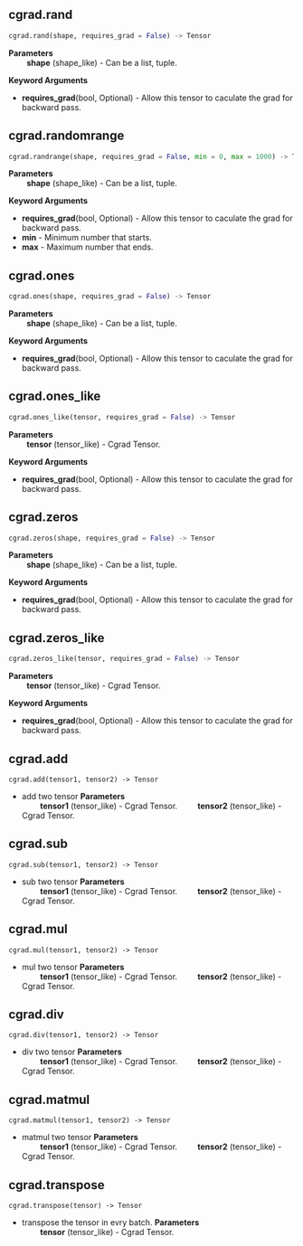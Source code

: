 ## cgrad.rand

```python
cgrad.rand(shape, requires_grad = False) -> Tensor
```

**Parameters**<br>
&emsp;&emsp;   **shape** (shape_like) -  Can be a list, tuple.

**Keyword Arguments** <br>
- **requires_grad**(bool, Optional) - Allow this tensor to caculate the grad for backward pass.

## cgrad.randomrange

```python
cgrad.randrange(shape, requires_grad = False, min = 0, max = 1000) -> Tensor
```
**Parameters**<br>
&emsp;&emsp;   **shape** (shape_like) -  Can be a list, tuple.

**Keyword Arguments** <br>
- **requires_grad**(bool, Optional) - Allow this tensor to caculate the grad for backward pass.
- **min** - Minimum number that starts.
- **max** - Maximum number that ends.

## cgrad.ones

```python
cgrad.ones(shape, requires_grad = False) -> Tensor
```
**Parameters**<br>
&emsp;&emsp;   **shape** (shape_like) -  Can be a list, tuple.

**Keyword Arguments** <br>
- **requires_grad**(bool, Optional) - Allow this tensor to caculate the grad for backward pass.

## cgrad.ones_like

```python
cgrad.ones_like(tensor, requires_grad = False) -> Tensor
```
**Parameters**<br>
&emsp;&emsp;   **tensor** (tensor_like) -  Cgrad Tensor.

**Keyword Arguments** <br>
- **requires_grad**(bool, Optional) - Allow this tensor to caculate the grad for backward pass.

## cgrad.zeros

```python
cgrad.zeros(shape, requires_grad = False) -> Tensor
```
**Parameters**<br>
&emsp;&emsp;   **shape** (shape_like) -  Can be a list, tuple.

**Keyword Arguments** <br>
- **requires_grad**(bool, Optional) - Allow this tensor to caculate the grad for backward pass.

## cgrad.zeros_like

```python
cgrad.zeros_like(tensor, requires_grad = False) -> Tensor
```
**Parameters**<br>
&emsp;&emsp;   **tensor** (tensor_like) -  Cgrad Tensor.

**Keyword Arguments** <br>
- **requires_grad**(bool, Optional) - Allow this tensor to caculate the grad for backward pass.

## cgrad.add

```
cgrad.add(tensor1, tensor2) -> Tensor
```
- add two tensor
**Parameters**<br>
&emsp;&emsp;   **tensor1** (tensor_like) -  Cgrad Tensor.
&emsp;&emsp;   **tensor2** (tensor_like) -  Cgrad Tensor.

## cgrad.sub

```
cgrad.sub(tensor1, tensor2) -> Tensor
```
- sub two tensor
**Parameters**<br>
&emsp;&emsp;   **tensor1** (tensor_like) -  Cgrad Tensor.
&emsp;&emsp;   **tensor2** (tensor_like) -  Cgrad Tensor.

## cgrad.mul

```
cgrad.mul(tensor1, tensor2) -> Tensor
```
- mul two tensor
**Parameters**<br>
&emsp;&emsp;   **tensor1** (tensor_like) -  Cgrad Tensor.
&emsp;&emsp;   **tensor2** (tensor_like) -  Cgrad Tensor.

## cgrad.div

```
cgrad.div(tensor1, tensor2) -> Tensor
```
- div two tensor
**Parameters**<br>
&emsp;&emsp;   **tensor1** (tensor_like) -  Cgrad Tensor.
&emsp;&emsp;   **tensor2** (tensor_like) -  Cgrad Tensor.

## cgrad.matmul

```
cgrad.matmul(tensor1, tensor2) -> Tensor
```
- matmul two tensor
**Parameters**<br>
&emsp;&emsp;   **tensor1** (tensor_like) -  Cgrad Tensor.
&emsp;&emsp;   **tensor2** (tensor_like) -  Cgrad Tensor.

## cgrad.transpose
```
cgrad.transpose(tensor) -> Tensor
```
- transpose the tensor in evry batch.
**Parameters**<br>
&emsp;&emsp;   **tensor** (tensor_like) -  Cgrad Tensor.



